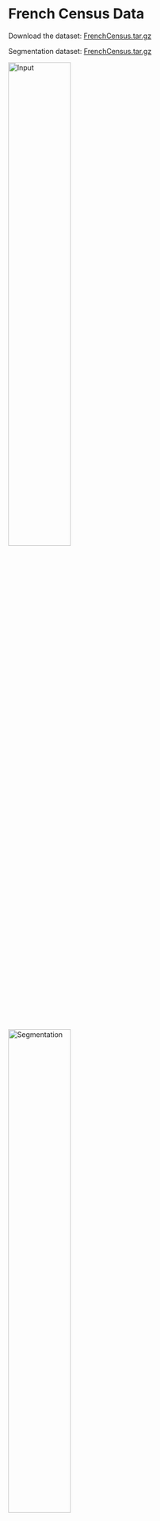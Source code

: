 # French Census Data
Download the dataset: [FrenchCensus.tar.gz](https://axon.cs.byu.edu/s3/census/french_census_591.tar.gz)

Segmentation dataset: [FrenchCensus.tar.gz](https://axon.cs.byu.edu/s3/census/french_census_591_segmentation.tar.gz)

<img src="https://axon.cs.byu.edu/s3/census/french_census_591/C_7/62117_b1020942-00042.jpg" alt="Input" width="50%">
<img src="https://axon.cs.byu.edu/s3/census/french_census_591_segmentation/C_7/62117_b1020942-00042_applied_mask.jpg" alt="Segmentation" width="50%">

# U.S. 1950 Census Data
Download the dataset: [US1950.tar.gz](https://axon.cs.byu.edu/s3/census/1950s_census_441.tar.gz)

Segmentation dataset: [US1950.tar.gz](https://axon.cs.byu.edu/s3/census/1950s_census_441_segmentation.tar.gz)

![Input](https://axon.cs.byu.edu/s3/census/1950s_census_441/2/62308.IMG.007_0ee55ca0-b6b7-43d5-bd6a-8992bf856bb6_43290879-nevada-130451-0002.jpg)
![Segmentation](https://axon.cs.byu.edu/s3/census/1950s_census_441_segmentation/2/62308.IMG.007_0ee55ca0-b6b7-43d5-bd6a-8992bf856bb6_43290879-nevada-130451-0002.jpg)
